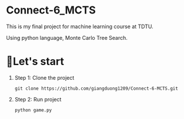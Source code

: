 # Connect-6_MCTS

This is my final project for machine learning course at TDTU.

Using python language, Monte Carlo Tree Search.

# 🚀️Let's start

1. Step 1: Clone the project

   ```
   git clone https://github.com/giangduong1209/Connect-6-MCTS.git
   ```
2. Step 2: Run project

   ```
   python game.py
   ```

